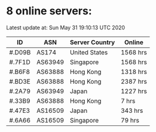 # 8 online servers:

Latest update at: Sun May 31 19:10:13 UTC 2020

| ID | ASN | Server Country | Online |
| -- | --- | -------------- | ------ |
| #.D09B | AS174 | United States | 1568 hrs |
| #.7F1D | AS63949 | Singapore | 1568 hrs |
| #.B6F8 | AS63888 | Hong Kong | 1318 hrs |
| #.BD3E | AS63888 | Hong Kong | 2387 hrs |
| #.2A79 | AS63949 | Japan | 1227 hrs |
| #.33B9 | AS63888 | Hong Kong | 7 hrs |
| #.47E3 | AS16509 | Japan | 343 hrs |
| #.6A66 | AS16509 | Singapore | 79 hrs |

